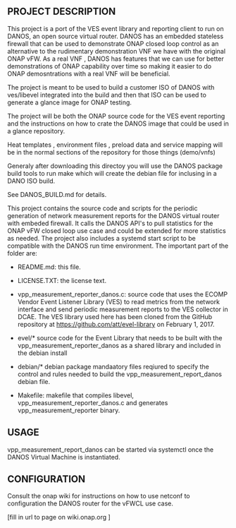 
PROJECT DESCRIPTION
---
This project is a port of the VES event library and reporting client to run on DANOS,  an open source virtual router. DANOS has an embedded stateless firewall that can be used to demonstrate ONAP closed loop control as an alternative to the rudimentary demonstration VNF we have with the original ONAP vFW. As a real VNF , DANOS has features that we can use for better demonstrations of ONAP capability over time so making it easier to do ONAP demosntrations with a real VNF will be beneficial.

The project is meant to be used to build a customer ISO of DANOS with ves/libevel integrated into the build and then that ISO can be used to generate a glance image for ONAP testing.

The project will be both the ONAP source code for the VES event reporting and the instructions on how to crate the DANOS image that could be used in a glance repository.

Heat templates , environment files , preload data and service mapping will be in the normal sections of the repository for those things (demo/vnfs)

Generaly after downloading this directoy you will use the DANOS package build tools to run make which will create the debian file for inclusing in a DANO ISO build.

See  DANOS_BUILD.md  for details.

This project contains the source code and scripts for the periodic generation of network measurement reports for the DANOS virtual router with embeded firewall. It calls the DANOS API's to pull statistics for the ONAP vFW closed loop use case and could be extended for more statistics as needed. The project also includes a systemd start script to be compatible with the DANOS run time environment. The important part of the folder are:

 - README.md: this file.

 - LICENSE.TXT: the license text.

 - vpp_measurement_reporter_danos.c: source code that uses the ECOMP Vendor Event Listener Library (VES) to read metrics from the network interface and send periodic measurement reports to the VES collector in DCAE. The VES library used here has been cloned from the GitHub repository at https://github.com/att/evel-library on February 1, 2017.

 - evel/*  source code for the Event Library that needs to be built with the vpp_measurement_reporter_danos as a shared library and included in the debian install

 - debian/* debian package mandaatory files reqiured to specify the control and rules needed to build the vpp_measurement_report_danos debian file.

 - Makefile: makefile that compiles libevel, vpp_measurement_reporter_danos.c and generates vpp_measurement_reporter binary.


USAGE
---

vpp_measurement_report_danos can be started via systemctl once the DANOS Virtual Machine is instantiated.


CONFIGURATION
---
Consult the onap wiki for instructions on how to use netconf to configuration the DANOS router for the vFWCL use case.

[fill in url to page on wiki.onap.org ]

